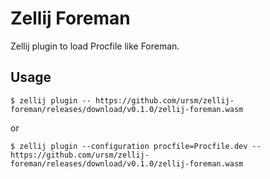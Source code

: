 # Zellij Foreman

Zellij plugin to load Procfile like Foreman.

## Usage

```
$ zellij plugin -- https://github.com/ursm/zellij-foreman/releases/download/v0.1.0/zellij-foreman.wasm
```

or

```
$ zellij plugin --configuration procfile=Procfile.dev -- https://github.com/ursm/zellij-foreman/releases/download/v0.1.0/zellij-foreman.wasm
```
